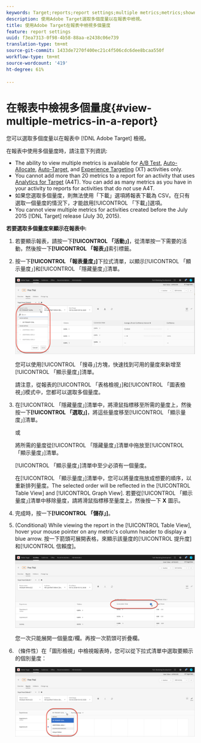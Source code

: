 ```yaml
---
keywords: Target;reports;report settings;multiple metrics;metrics;shown metrics;hidden metrics
description: 使用Adobe Target選取多個度量以在報表中檢視。
title: 使用Adobe Target在報表中檢視多個量度
feature: report settings
uuid: f3ea7313-0f98-4b58-88aa-e2438c06e739
translation-type: tm+mt
source-git-commit: 1433de7270f400ec21c4f506cdc6dee8bcaa550f
workflow-type: tm+mt
source-wordcount: '419'
ht-degree: 61%

---
```



# 在報表中檢視多個量度{#view-multiple-metrics-in-a-report}

您可以選取多個度量以在報表中 [!DNL Adobe Target] 檢視。

在報表中使用多個量度時，請注意下列資訊:

* The ability to view multiple metrics is available for [A/B Test](/help/c-activities/t-test-ab/test-ab.md), [Auto-Allocate](/help/c-activities/automated-traffic-allocation/automated-traffic-allocation.md), [Auto-Target](/help/c-activities/auto-target-to-optimize.md), and [Experience Targeting](/help/c-activities/t-experience-target/experience-target.md) (XT) activities only.
* You cannot add more than 20 metrics to a report for an activity that uses [Analytics for Target](/help/c-integrating-target-with-mac/a4t/a4t.md) (A4T). You can add as many metrics as you have in your activity to reports for activities that do *not* use A4T.
* 如果您選取多個量度，則無法使用[](/help/c-reports/downloading-data-in-csv-file.md)「下載」選項將報表下載為 CSV。在只有選取一個量度的情況下，才能啟用[!UICONTROL 「下載」]選項。
* You cannot view multiple metrics for activities created before the July 2015 [!DNL Target] release (July 30, 2015).

**若要選取多個量度來顯示在報表中:**

1. 若要顯示報表，請按一下&#x200B;**[!UICONTROL 「活動」]**，從清單按一下需要的活動，然後按一下&#x200B;**[!UICONTROL 「報表」]**&#x200B;索引標籤。
1. 按一下&#x200B;**[!UICONTROL 「報表量度」]**&#x200B;下拉式清單，以顯示[!UICONTROL 「顯示量度」]和[!UICONTROL 「隱藏量度」]清單。

   ![](assets/multiple_metrics.png)

   您可以使用[!UICONTROL 「搜尋」]方塊，快速找到可用的量度來新增至[!UICONTROL 「顯示量度」]清單。

   請注意，從報表的[!UICONTROL 「表格檢視」]和[!UICONTROL 「圖表檢視」]模式中，您都可以選取多個量度。

1. 在[!UICONTROL 「隱藏量度」]清單中，將滑鼠指標移至所需的量度上，然後按一下&#x200B;**[!UICONTROL 「選取」]**，將這些量度移至[!UICONTROL 「顯示量度」]清單。

   或

   將所需的量度從[!UICONTROL 「隱藏量度」]清單中拖放至[!UICONTROL 「顯示量度」]清單。

   [!UICONTROL 「顯示量度」]清單中至少必須有一個量度。

   在[!UICONTROL 「顯示量度」]清單中，您可以將量度拖放成想要的順序，以重新排列量度。The selected order will be reflected in the [!UICONTROL Table View] and [!UICONTROL Graph View]. 若要從[!UICONTROL 「顯示量度」]清單中移除量度，請將滑鼠指標移至量度上，然後按一下 **X** 圖示。

1. 完成時，按一下&#x200B;**[!UICONTROL 「儲存」]**。
1. (Conditional) While viewing the report in the [!UICONTROL Table View], hover your mouse pointer on any metric&#39;s column header to display a blue arrow. 按一下箭頭可展開表格，來顯示該量度的[!UICONTROL 提升度]和[!UICONTROL 信賴度]。

   ![](assets/multiple_metrics_table.png)

   您一次只能展開一個量度/欄。再按一次箭頭可折疊欄。

1. （條件性）在「圖形檢視」中檢視報表時，您可以從下拉式清單中選取要顯示的個別量度：

   ![](assets/multiple_metrics_graph.png)

